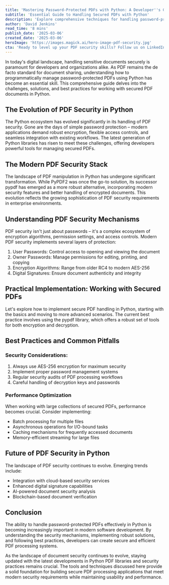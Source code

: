```yaml
---
title: 'Mastering Password-Protected PDFs with Python: A Developer''s Guide to Security and Efficiency'
subtitle: 'Essential Guide to Handling Secured PDFs with Python'
description: 'Explore comprehensive techniques for handling password-protected PDFs using Python, including security mechanisms, practical implementations, and best practices for modern development workflows. Learn about encryption methods, performance optimization, and future trends in PDF security.'
author: 'David Jenkins'
read_time: '8 mins'
publish_date: '2025-03-06'
created_date: '2025-03-06'
heroImage: 'https://images.magick.ai/hero-image-pdf-security.jpg'
cta: 'Ready to level up your PDF security skills? Follow us on LinkedIn for regular updates on Python development, document security, and more technical insights that keep you ahead of the curve!'
---
```


In today's digital landscape, handling sensitive documents securely is paramount for developers and organizations alike. As PDF remains the de facto standard for document sharing, understanding how to programmatically manage password-protected PDFs using Python has become an essential skill. This comprehensive guide delves into the challenges, solutions, and best practices for working with secured PDF documents in Python.

## The Evolution of PDF Security in Python

The Python ecosystem has evolved significantly in its handling of PDF security. Gone are the days of simple password protection – modern applications demand robust encryption, flexible access controls, and seamless integration with existing workflows. The latest generation of Python libraries has risen to meet these challenges, offering developers powerful tools for managing secured PDFs.

## The Modern PDF Security Stack

The landscape of PDF manipulation in Python has undergone significant transformation. While PyPDF2 was once the go-to solution, its successor pypdf has emerged as a more robust alternative, incorporating modern security features and better handling of encrypted documents. This evolution reflects the growing sophistication of PDF security requirements in enterprise environments.

## Understanding PDF Security Mechanisms

PDF security isn't just about passwords – it's a complex ecosystem of encryption algorithms, permission settings, and access controls. Modern PDF security implements several layers of protection:

1. User Passwords: Control access to opening and viewing the document
2. Owner Passwords: Manage permissions for editing, printing, and copying
3. Encryption Algorithms: Range from older RC4 to modern AES-256
4. Digital Signatures: Ensure document authenticity and integrity

## Practical Implementation: Working with Secured PDFs

Let's explore how to implement secure PDF handling in Python, starting with the basics and moving to more advanced scenarios. The current best practice involves using the pypdf library, which offers a robust set of tools for both encryption and decryption.

## Best Practices and Common Pitfalls

### Security Considerations:

1. Always use AES-256 encryption for maximum security
2. Implement proper password management systems
3. Regular security audits of PDF processing workflows
4. Careful handling of decryption keys and passwords

### Performance Optimization

When working with large collections of secured PDFs, performance becomes crucial. Consider implementing:

- Batch processing for multiple files
- Asynchronous operations for I/O-bound tasks
- Caching mechanisms for frequently accessed documents
- Memory-efficient streaming for large files

## Future of PDF Security in Python

The landscape of PDF security continues to evolve. Emerging trends include:

- Integration with cloud-based security services
- Enhanced digital signature capabilities
- AI-powered document security analysis
- Blockchain-based document verification

## Conclusion

The ability to handle password-protected PDFs effectively in Python is becoming increasingly important in modern software development. By understanding the security mechanisms, implementing robust solutions, and following best practices, developers can create secure and efficient PDF processing systems.

As the landscape of document security continues to evolve, staying updated with the latest developments in Python PDF libraries and security practices remains crucial. The tools and techniques discussed here provide a solid foundation for building secure PDF processing applications that meet modern security requirements while maintaining usability and performance.